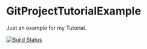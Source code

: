 # GitProjectTutorialExample
Just an example for my Tutorial.


[![Build Status](https://travis-ci.com/cctingcc1009/GitProjectTutorialExample.svg?branch=master)](https://travis-ci.com/cctingcc1009/GitProjectTutorialExample)

